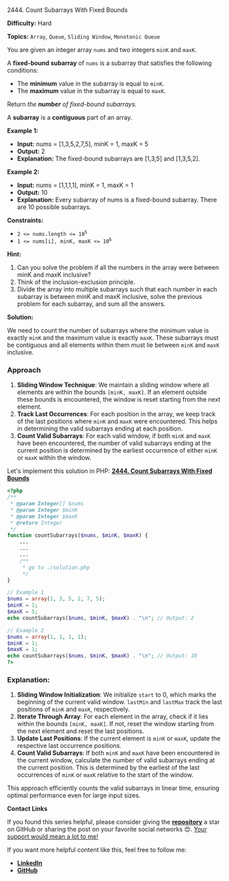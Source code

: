 2444\. Count Subarrays With Fixed Bounds

**Difficulty:** Hard

**Topics:** `Array`, `Queue`, `Sliding Window`, `Monotonic Queue`

You are given an integer array `nums` and two integers `minK` and `maxK`.

A **fixed-bound subarray** of `nums` is a subarray that satisfies the following conditions:

- The **minimum** value in the subarray is equal to `minK`.
- The **maximum** value in the subarray is equal to `maxK`.

Return _the **number** of fixed-bound subarrays._

A **subarray** is a **contiguous** part of an array.

**Example 1:**

- **Input:** nums = [1,3,5,2,7,5], minK = 1, maxK = 5
- **Output:** 2
- **Explanation:** The fixed-bound subarrays are [1,3,5] and [1,3,5,2].

**Example 2:**

- **Input:** nums = [1,1,1,1], minK = 1, maxK = 1
- **Output:** 10
- **Explanation:** Every subarray of nums is a fixed-bound subarray. There are 10 possible subarrays.



**Constraints:**

- <code>2 <= nums.length <= 10<sup>5</sup></code>
- <code>1 <= nums[i], minK, maxK <= 10<sup>6</sup></code>


**Hint:**
1. Can you solve the problem if all the numbers in the array were between minK and maxK inclusive?
2. Think of the inclusion-exclusion principle.
3. Divide the array into multiple subarrays such that each number in each subarray is between minK and maxK inclusive, solve the previous problem for each subarray, and sum all the answers.



**Solution:**

We need to count the number of subarrays where the minimum value is exactly `minK` and the maximum value is exactly `maxK`. These subarrays must be contiguous and all elements within them must lie between `minK` and `maxK` inclusive.

### Approach
1. **Sliding Window Technique**: We maintain a sliding window where all elements are within the bounds `[minK, maxK]`. If an element outside these bounds is encountered, the window is reset starting from the next element.
2. **Track Last Occurrences**: For each position in the array, we keep track of the last positions where `minK` and `maxK` were encountered. This helps in determining the valid subarrays ending at each position.
3. **Count Valid Subarrays**: For each valid window, if both `minK` and `maxK` have been encountered, the number of valid subarrays ending at the current position is determined by the earliest occurrence of either `minK` or `maxK` within the window.

Let's implement this solution in PHP: **[2444. Count Subarrays With Fixed Bounds](https://github.com/mah-shamim/leet-code-in-php/tree/main/algorithms/002444-count-subarrays-with-fixed-bounds/solution.php)**

```php
<?php
/**
 * @param Integer[] $nums
 * @param Integer $minK
 * @param Integer $maxK
 * @return Integer
 */
function countSubarrays($nums, $minK, $maxK) {
    ...
    ...
    ...
    /**
     * go to ./solution.php
     */
}

// Example 1
$nums = array(1, 3, 5, 2, 7, 5);
$minK = 1;
$maxK = 5;
echo countSubarrays($nums, $minK, $maxK) . "\n"; // Output: 2

// Example 2
$nums = array(1, 1, 1, 1);
$minK = 1;
$maxK = 1;
echo countSubarrays($nums, $minK, $maxK) . "\n"; // Output: 10
?>
```

### Explanation:

1. **Sliding Window Initialization**: We initialize `start` to 0, which marks the beginning of the current valid window. `lastMin` and `lastMax` track the last positions of `minK` and `maxK`, respectively.
2. **Iterate Through Array**: For each element in the array, check if it lies within the bounds `[minK, maxK]`. If not, reset the window starting from the next element and reset the last positions.
3. **Update Last Positions**: If the current element is `minK` or `maxK`, update the respective last occurrence positions.
4. **Count Valid Subarrays**: If both `minK` and `maxK` have been encountered in the current window, calculate the number of valid subarrays ending at the current position. This is determined by the earliest of the last occurrences of `minK` or `maxK` relative to the start of the window.

This approach efficiently counts the valid subarrays in linear time, ensuring optimal performance even for large input sizes.

**Contact Links**

If you found this series helpful, please consider giving the **[repository](https://github.com/mah-shamim/leet-code-in-php)** a star on GitHub or sharing the post on your favorite social networks 😍. [Your support would mean a lot to me!](https://isolatedcompliments.com/v09uayg6h?key=a647d02f1aafcddaf10536d7cd00bd7c)

If you want more helpful content like this, feel free to follow me:

- **[LinkedIn](https://www.linkedin.com/in/arifulhaque/)**
- **[GitHub](https://github.com/mah-shamim)**